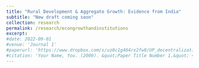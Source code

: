 ```yaml
---
title: "Rural Development & Aggregate Growth: Evidence from India"
subtitle: "New draft coming soon"
collection: research
permalink: /research/econgrowthandinstitutions
excerpt: 
#date: 2022-09-01
#venue: 'Journal 1'
#paperurl: 'https://www.dropbox.com/s/uz0c1g464rx2fw8/UP_decentralization.pdf?dl=1'
#citation: 'Your Name, You. (2009). &quot;Paper Title Number 1.&quot; <i>Journal 1</i>. 1(1).'
---
```




